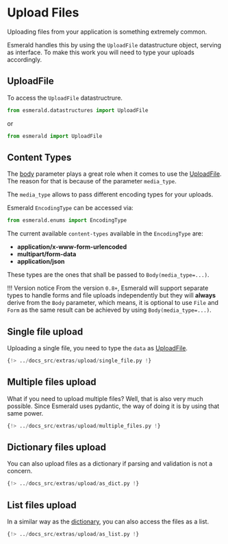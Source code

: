 # Upload Files

Uploading files from your application is something extremely common.

Esmerald handles this by using the `UploadFile` datastructure object, serving as interface. To make
this work you will need to type your uploads accordingly.

## UploadFile

To access the `UploadFile` datastructrure.

```python
from esmerald.datastructures import UploadFile
```

or

```python
from esmerald import UploadFile
```

## Content Types

The [body](./body-fields.md) parameter plays a great role when it comes to use the
[UploadFile](#uploadfile). The reason for that is because of the parameter `media_type`.

The `media_type` allows to pass different encoding types for your uploads. 

Esmerald `EncodingType` can be accessed via:

```python
from esmerald.enums import EncodingType
```

The current available `content-types` available in the `EncodingType` are:

* **application/x-www-form-urlencoded**
* **multipart/form-data**
* **application/json**

These types are the ones that shall be passed to `Body(media_type=...)`.

!!! Version notice
    From the version `0.8+`, Esmerald will support separate types to handle forms and file uploads
    independently but they will **always** derive from the `Body` parameter, which means, it is
    optional to use `File` and `Form` as the same result can be achieved by using
    `Body(media_type=...)`.


## Single file upload

Uploading a single file, you need to type the `data` as [UploadFile](#uploadfile).

```python
{!> ../docs_src/extras/upload/single_file.py !}
```

## Multiple files upload

What if you need to upload multiple files? Well, that is also very much possible. Since Esmerald
uses pydantic, the way of doing it is by using that same power.

```python
{!> ../docs_src/extras/upload/multiple_files.py !}
```

## Dictionary files upload

You can also upload files as a dictionary if parsing and validation is not a concern.

```python
{!> ../docs_src/extras/upload/as_dict.py !}
```

## List files upload

In a similar way as the [dictionary](#dictionary-files-upload), you can also access the files
as a list.

```python
{!> ../docs_src/extras/upload/as_list.py !}
```
